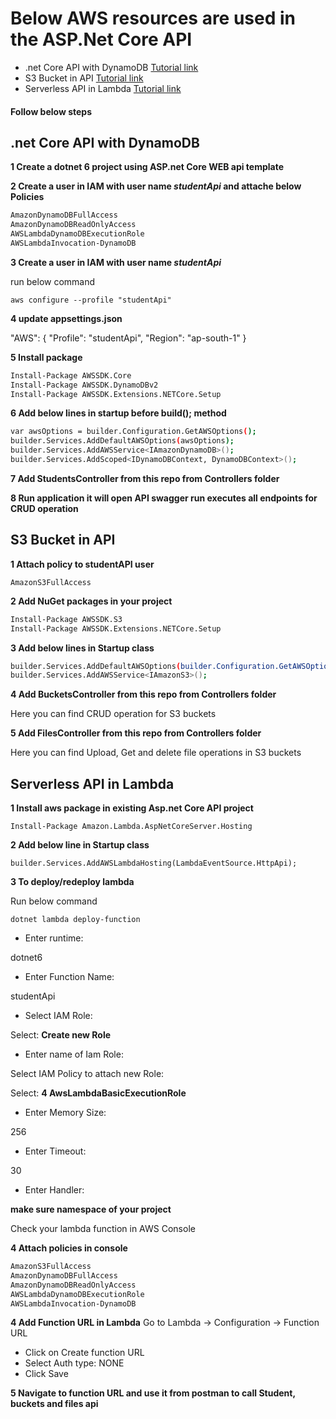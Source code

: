 # Below AWS resources are used in the ASP.Net Core API 
* .net Core API with DynamoDB [Tutorial link](https://codewithmukesh.com/blog/crud-with-dynamodb-in-aspnet-core)
* S3 Bucket in API [Tutorial link](https://codewithmukesh.com/blog/working-with-aws-s3-using-aspnet-core)
* Serverless API in Lambda [Tutorial link](https://codewithmukesh.com/blog/hosting-aspnet-core-web-api-with-aws-lambda)

#### Follow below steps

## .net Core API with DynamoDB
**1 Create a dotnet 6 project using ASP.net Core WEB api template**

**2 Create a user in IAM with user name *studentApi* and attache below Policies**
```bash
AmazonDynamoDBFullAccess
AmazonDynamoDBReadOnlyAccess
AWSLambdaDynamoDBExecutionRole
AWSLambdaInvocation-DynamoDB
```

**3 Create a user in IAM with user name *studentApi***

run below command

`aws configure --profile "studentApi"`

**4 update appsettings.json**

"AWS": {
  "Profile": "studentApi",
  "Region": "ap-south-1"
}

**5 Install package**

```bash
Install-Package AWSSDK.Core
Install-Package AWSSDK.DynamoDBv2
Install-Package AWSSDK.Extensions.NETCore.Setup
```

**6 Add below lines in startup before build(); method**

```bash
var awsOptions = builder.Configuration.GetAWSOptions();
builder.Services.AddDefaultAWSOptions(awsOptions);
builder.Services.AddAWSService<IAmazonDynamoDB>();
builder.Services.AddScoped<IDynamoDBContext, DynamoDBContext>();
```

**7 Add StudentsController from this repo from Controllers folder**

**8 Run application it will open API swagger run executes all endpoints for CRUD operation**



## S3 Bucket in API

**1 Attach policy to studentAPI user**

`AmazonS3FullAccess`

**2 Add NuGet packages in your project**
```bash
Install-Package AWSSDK.S3
Install-Package AWSSDK.Extensions.NETCore.Setup
```

**3 Add below lines in Startup class**
```bash
builder.Services.AddDefaultAWSOptions(builder.Configuration.GetAWSOptions());
builder.Services.AddAWSService<IAmazonS3>();
```

**4 Add BucketsController from this repo from Controllers folder**

Here you can find CRUD operation for S3 buckets


**5 Add FilesController from this repo from Controllers folder**

Here you can find Upload, Get and delete file operations in S3 buckets


## Serverless API in Lambda 

**1 Install aws package in existing Asp.net Core API project**

`Install-Package Amazon.Lambda.AspNetCoreServer.Hosting`

**2 Add below line in Startup class**

`builder.Services.AddAWSLambdaHosting(LambdaEventSource.HttpApi);`

**3 To deploy/redeploy lambda**

Run below command

`dotnet lambda deploy-function`

- Enter runtime:

dotnet6

- Enter Function Name:

studentApi

- Select IAM Role:

Select: **Create new Role**

- Enter name of Iam Role:

Select IAM Policy to attach new Role:

Select: **4 AwsLambdaBasicExecutionRole**

- Enter Memory Size:

256

- Enter Timeout:

30

- Enter Handler:

**make sure namespace of your project**

Check your lambda function in AWS Console

**4 Attach policies in console**
```bash
AmazonS3FullAccess
AmazonDynamoDBFullAccess
AmazonDynamoDBReadOnlyAccess
AWSLambdaDynamoDBExecutionRole
AWSLambdaInvocation-DynamoDB
```

**4 Add Function URL in Lambda**
Go to Lambda -> Configuration -> Function URL

- Click on Create function URL
- Select Auth type: NONE
- Click Save

**5 Navigate to function URL and use it from postman to call Student, buckets and files api**
